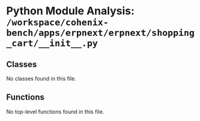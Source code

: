# Python Module Analysis: `/workspace/cohenix-bench/apps/erpnext/erpnext/shopping_cart/__init__.py`

## Classes

No classes found in this file.


## Functions

No top-level functions found in this file.

